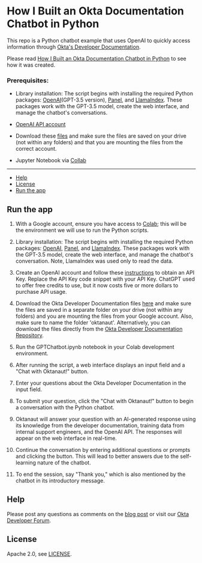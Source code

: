 # How I Built an Okta Documentation Chatbot in Python

This repo is a Python chatbot example that uses OpenAI to quickly access information through [Okta's Developer Documentation](https://developer.okta.com). 

Please read [How I Built an Okta Documentation Chatbot in Python](https://developer.okta.com/blog/2023/12/20/okta-documentation-chatbot) to see how it was created.

### Prerequisites:

- Library installation: The script begins with installing the required Python packages: [OpenAI](https://pypi.org/project/openai/)(GPT-3.5 version), [Panel](https://panel.holoviz.org/getting_started/installation.html), and [LlamaIndex](https://pypi.org/project/llama-index/). These packages work with the GPT-3.5 model, create the web interface, and manage the chatbot's conversations.

- [OpenAI API account](https://help.openai.com/en/articles/4936850-where-do-i-find-my-api-key) 

- Download these [files](https://drive.google.com/drive/folders/11W-cjmkTztmnGgJCsJRtE395Iji6JX53?usp=share_link) and make sure the files are saved on your drive (not within any folders) and that you are mounting the files from the correct account.
- Jupyter Notebook via [Collab](https://colab.google/) 
---
- [Help](https://github.com/oktadev/okta-python-chatbot-example/edit/main/README.md#help)
- [License](https://github.com/oktadev/okta-python-chatbot-example/edit/main/README.md#license)
- [Run the app](https://github.com/oktadev/okta-python-chatbot-example/edit/main/README.md#run-the-app)


## Run the app
1. With a Google account, ensure you have access to [Colab](https://colab.google/); this will be the environment we will use to run the Python scripts. 

2. Library installation: The script begins with installing the required Python packages: [OpenAI](https://pypi.org/project/openai/), [Panel](https://panel.holoviz.org/getting_started/installation.html), and [LlamaIndex](https://pypi.org/project/llama-index/). These packages work with the GPT-3.5 model, create the web interface, and manage the chatbot's conversation. Note, LlamaIndex was used only to read the data.

3. Create an OpenAI account and follow these [instructions](https://help.openai.com/en/articles/4936850-where-do-i-find-my-api-key) to obtain an API Key. Replace the API Key code snippet with your API Key. ChatGPT used to offer free credits to use, but it now costs five or more dollars to purchase API usage.

4. Download the Okta Developer Documentation files [here](https://github.com/oktadev/okta-python-chatbot-example/tree/tar-file) and make sure the files are saved in a 
 separate folder on your drive (not within any folders) and you are mounting the files from your Google account. Also, make sure to name the folder 'oktanaut'. Alternatively, you can download the files directly from the [Okta Developer Documentation Repository](https://github.com/okta/okta-developer-docs).

5. Run the GPTChatbot.ipynb notebook in your Colab development environment.

6. After running the script, a web interface displays an input field and a "Chat with Oktanaut!" button.

7. Enter your questions about the Okta Developer Documentation in the input field.

8. To submit your question, click the "Chat with Oktanaut!" button to begin a conversation with the Python chatbot.

9. Oktanaut will answer your question with an AI-generated response using its knowledge from the developer documentation, training data from internal support engineers, and the OpenAI API. The responses will appear on the web interface in real-time.

10. Continue the conversation by entering additional questions or prompts and clicking the button. This will lead to better answers due to the self-learning nature of the chatbot.

11. To end the session, say "Thank you," which is also mentioned by the chatbot in its introductory message.


## Help
Please post any questions as comments on the [blog post](https://developer.okta.com/blog/2023/12/20/okta-documentation-chatbot) or visit our [Okta Developer Forum](https://devforum.okta.com/).

## License
Apache 2.0, see [LICENSE](https://github.com/oktadev/okta-python-chatbot-example/blob/main/LICENSE).
